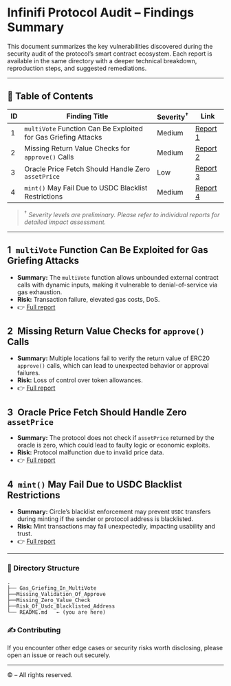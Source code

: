 # Infinifi Protocol Audit – Findings Summary

This document summarizes the key vulnerabilities discovered during the security audit of the protocol’s smart contract ecosystem. Each report is available in the same directory with a deeper technical breakdown, reproduction steps, and suggested remediations.

---

## 📑 Table of Contents

| ID | Finding Title                                                  | Severity<sup>†</sup> | Link                                               |
| -- | -------------------------------------------------------------- | -------------------- | -------------------------------------------------- |
| 1  | `multiVote` Function Can Be Exploited for Gas Griefing Attacks | Medium               | [Report 1](./Gas_Griefing_In_MultiVote.md)  |
| 2  | Missing Return Value Checks for `approve()` Calls              | Medium               | [Report 2](./Missing_Validation_Of_Approve.md)  |
| 3  | Oracle Price Fetch Should Handle Zero `assetPrice`             | Low                  | [Report 3](./Missing_Zero_Value_Check.md) |
| 4  | `mint()` May Fail Due to USDC Blacklist Restrictions           | Medium               | [Report 4](./Risk_Of_Usdc_Blacklisted_Address.md)     |

> <sup>†</sup> *Severity levels are preliminary. Please refer to individual reports for detailed impact assessment.*

---

## 1 `multiVote` Function Can Be Exploited for Gas Griefing Attacks

* **Summary:** The `multiVote` function allows unbounded external contract calls with dynamic inputs, making it vulnerable to denial-of-service via gas exhaustion.
* **Risk:** Transaction failure, elevated gas costs, DoS.
* 👉 [Full report](./Gas_Griefing_In_MultiVote.md)

## 2 Missing Return Value Checks for `approve()` Calls

* **Summary:** Multiple locations fail to verify the return value of ERC20 `approve()` calls, which can lead to unexpected behavior or approval failures.
* **Risk:** Loss of control over token allowances.
* 👉 [Full report](./Missing_Validation_Of_Approve.md)

## 3 Oracle Price Fetch Should Handle Zero `assetPrice`

* **Summary:** The protocol does not check if `assetPrice` returned by the oracle is zero, which could lead to faulty logic or economic exploits.
* **Risk:** Protocol malfunction due to invalid price data.
* 👉 [Full report](./Missing_Zero_Value_Check.md)

## 4 `mint()` May Fail Due to USDC Blacklist Restrictions

* **Summary:** Circle’s blacklist enforcement may prevent `USDC` transfers during minting if the sender or protocol address is blacklisted.
* **Risk:** Mint transactions may fail unexpectedly, impacting usability and trust.
* 👉 [Full report](./Risk_Of_Usdc_Blacklisted_Address.md)

---

### 📂 Directory Structure

```
.
├── Gas_Griefing_In_MultiVote
├──Missing_Validation_Of_Approve
├──Missing_Zero_Value_Check
├──Risk_Of_Usdc_Blacklisted_Address
└── README.md   ← (you are here)
```

### ✍️ Contributing

If you encounter other edge cases or security risks worth disclosing, please open an issue or reach out securely.

---

© <?= date('Y') ?> <?= $ownerName ?? "AuditDrop" ?> – All rights reserved.
